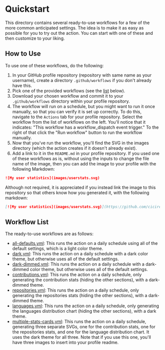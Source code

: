 # Quickstart

This directory contains several ready-to-use workflows for a few
of the more common anticipated settings. The idea is to make it
as easy as possible for you to try out the action. You can start
with one of these and then customize to your liking.

## How to Use

To use one of these workflows, do the following:
1. In your GitHub profile repository (repository with 
  same name as your username), create a directory `.github/workflows`
  if you don't already have this.
2. Pick one of the provided workflows (see the [list](#workflow-list) below).
3. Download your chosen workflow and commit it to your `.github/workflows`
  directory within your profile repository.
4. The workflow will run on a schedule, but you might want to run it once
  manually, so that you can verify it is set up correctly. To do this,
  navigate to the `Actions` tab for your profile repository. Select the
  workflow from the list of workflows on the left. You'll notice that
  it indicates: "This workflow has a workflow_dispatch event trigger."
  To the right of that click the "Run workflow" button to run the workflow
  manually.
5. Now that you've run the workflow, you'll find the SVG in the images
  directory (which the action creates if it doesn't already exist).
6. Add a link to it in the `README.md` in your profile repository. If you 
  used one of these workflows as is, without using the inputs to change
  the file name of the image, then you can add the image to your profile 
  with the following Markdown:

```markdown
![My user statistics](images/userstats.svg)
```

Although not required, it is appreciated if you instead link the image to this repository
so that others know how you generated it, with the following markdown:

```markdown
[![My user statistics](images/userstats.svg)](https://github.com/cicirello/user-statistician)
```

## Workflow List

The ready-to-use workflows are as follows:
* [all-defaults.yml](all-defaults.yml): This runs the action
  on a daily schedule using all of the default settings, which is a 
  light color theme.
* [dark.yml](dark.yml): This runs the action
  on a daily schedule with a dark color theme, but otherwise uses 
  all of the default settings.
* [dark-dimmed.yml](dark-dimmed.yml): This runs the action
  on a daily schedule with a dark-dimmed color theme, but otherwise uses 
  all of the default settings.
* [contributions.yml](contributions.yml): This runs the action
  on a daily schedule, only generating the contribution stats (hiding
  the other sections), with a dark-dimmed theme.
* [repositories.yml](repositories.yml): This runs the action
  on a daily schedule, only generating the repositories stats (hiding
  the other sections), with a dark-dimmed theme.
* [languages.yml](languages.yml): This runs the action
  on a daily schedule, only generating the languages distribution chart 
  (hiding the other sections), with a dark theme.
* [multiple-stats-cards.yml](multiple-stats-cards.yml): This runs the
  action on a daily schedule, generating three separate SVGs, one for
  the contribution stats, one for the repositories stats, and one for
  the language distribution chart. It uses the dark theme for all three.
  Note that if you use this one, you'll have three images to insert into
  your profile readme.
